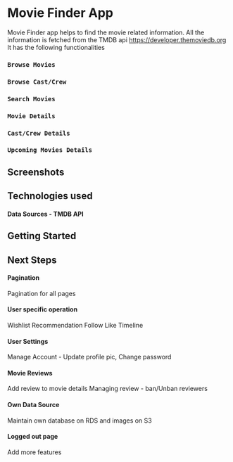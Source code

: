 # Movie Finder App

Movie Finder app helps to find the movie related information. All the information is fetched from the TMDB api https://developer.themoviedb.org
It has the following functionalities

### `Browse Movies`

### `Browse Cast/Crew`

### `Search Movies`

### `Movie Details`

### `Cast/Crew Details`

### `Upcoming Movies Details`

## Screenshots

## Technologies used

#### Data Sources - TMDB API

## Getting Started

## Next Steps

#### Pagination

Pagination for all pages

#### User specific operation

Wishlist
Recommendation
Follow
Like
Timeline

#### User Settings

Manage Account - Update profile pic, Change password

#### Movie Reviews

Add review to movie details
Managing review - ban/Unban reviewers

#### Own Data Source

Maintain own database on RDS and images on S3

#### Logged out page

Add more features
